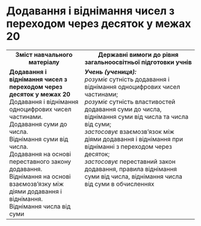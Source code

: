 # Додавання і віднімання чисел з переходом через десяток у межах 20
<table>
  <tr>
    <td width="40%" align="center"><b>Зміст навчального матеріалу<b></td>
    <td width="60%" align="center"><b>Державні вимоги до рівня загальноосвітньої підготовки учнів</b></td>
  </tr>
  <tr>
    <td width="40%" style="vertical-align:top !important;"><b>Додавання і віднімання чисел з переходом через десяток у межах 20</b><br>
Додавання і віднімання одноцифрових чисел частинами.<br> 
Додавання суми до числа.<br>
Віднімання суми від числа.<br> 
Додавання на основі переставного закону додавання.<br> 
Віднімання на основі взаємозв’язку між діями додавання і віднімання.<br>
Віднімання числа від суми<br></td>
    <td width="60%" style="vertical-align:top !important;"><i><b>Учень (учениця):</b></i><br>
<i>розуміє</i> сутність додавання і віднімання одноцифрових чисел частинами;<br> 
<i>розуміє</i> сутність властивостей додавання суми до числа, віднімання суми від числа та числа від суми;<br>
<i>застосовує</i> взаємозв’язок між діями додавання і віднімання при відніманні з переходом через десяток;<br>
<i>застосовує</i> переставний закон додавання, правила віднімання суми від числа, віднімання числа від суми в обчисленнях<br></td>
  </tr>
</table>
